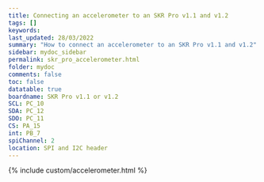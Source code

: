 ```yaml
---
title: Connecting an accelerometer to an SKR Pro v1.1 and v1.2
tags: []
keywords: 
last_updated: 28/03/2022
summary: "How to connect an accelerometer to an SKR Pro v1.1 and v1.2"
sidebar: mydoc_sidebar
permalink: skr_pro_accelerometer.html
folder: mydoc
comments: false
toc: false
datatable: true
boardname: SKR Pro v1.1 or v1.2
SCL: PC_10
SDA: PC_12
SDO: PC_11
CS: PA_15
int: PB_7
spiChannel: 2
location: SPI and I2C header
---
```


{% include custom/accelerometer.html %}